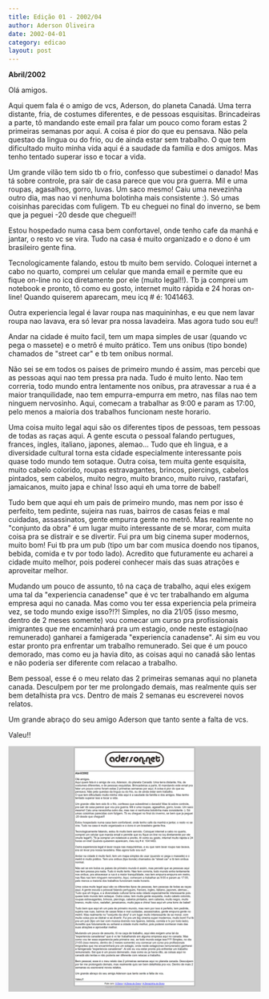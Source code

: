 ```yaml
---
title: Edição 01 - 2002/04
author: Aderson Oliveira
date: 2002-04-01
category: edicao
layout: post
---
```


**Abril/2002**

Olá amigos.

Aqui quem fala é o amigo de vcs, Aderson, do planeta Canadá. Uma terra distante, fria, de costumes diferentes, e de pessoas esquisitas. Brincadeiras a parte, tô mandando este email pra falar um pouco como foram estas 2 primeiras semanas por aqui. A coisa é pior do que eu pensava. Não pela questao da lingua ou do frio, ou de ainda estar sem trabalho.
O que tem dificultado muito minha vida aqui é a saudade da familia e dos amigos. Mas tenho tentado superar isso e tocar a vida.

Um grande vilão tem sido tb o frio, confesso que subestimei o danado! Mas tá sobre controle, pra sair de casa parece que vou pra guerra. Mil e uma roupas, agasalhos, gorro, luvas. Um saco mesmo! Caiu uma nevezinha outro dia, mas nao vi nenhuma bolotinha mais consistente :). Só umas coisinhas parecidas com fuligem. Tb eu cheguei no final do inverno, se bem que ja peguei -20 desde que cheguei!!

Estou hospedado numa casa bem confortavel, onde tenho cafe da manhá e jantar, o resto vc se vira. Tudo na casa é muito organizado e o dono é um brasileiro gente fina.

Tecnologicamente falando, estou tb muito bem servido. Coloquei internet a cabo no quarto, comprei um celular que manda email e permite que eu fique on-line no icq diretamente por ele (muito legal!!). Tb ja comprei um notebook e pronto, tô como eu gosto, internet muito rápida e 24 horas on-line! Quando quiserem aparecam, meu icq # é: 1041463.

Outra experiencia legal é lavar roupa nas maquininhas, e eu que nem lavar roupa nao lavava, era só levar pra nossa lavadeira. Mas agora tudo sou eu!!

Andar na cidade é muito facil, tem um mapa simples de usar (quando vc pega o massete) e o metrô é muito prático. Tem uns onibus (tipo bonde) chamados de "street car" e tb tem onibus normal.

Não sei se em todos os paises de primeiro mundo é assim, mas percebi que as pessoas aqui nao tem pressa pra nada. Tudo é muito lento. Nao tem correria, todo mundo entra lentamente nos onibus, pra atravessar a rua é a maior tranquilidade, nao tem empurra-empurra em metro, nas filas nao tem ninguem nervosinho. Aqui, comecam a trabalhar as 9:00 e param as 17:00, pelo menos a maioria dos trabalhos funcionam neste horario.

Uma coisa muito legal aqui são os diferentes tipos de pessoas, tem pessoas de todas as raças aqui. A gente escuta o pessoal falando pertugues, frances, ingles, italiano, japones, alemao... Tudo que eh lingua, e a diversidade cultural torna esta cidade especialmente interessante pois quase todo mundo tem sotaque. Outra coisa, tem muita gente esquisita, muito cabelo colorido, roupas estravagantes, brincos, piercings, cabelos pintados, sem cabelos, muito negro, muito branco, muito ruivo, rastafari, jamaicanos, muito japa e china! Isso aqui eh uma torre de babel!

Tudo bem que aqui eh um pais de primeiro mundo, mas nem por isso é perfeito, tem pedinte, sujeira nas ruas, bairros de casas feias e mal cuidadas, assassinatos, gente empurra gente no metrô. Mas realmente no "conjunto da obra" é um lugar muito interessante de se morar, com muita coisa pra se distrair e se divertir. Fui pra um big cinema super modernos, muito bom! Fui tb pra um pub (tipo um bar com musica doendo nos tipanos, bebida, comida e tv por todo lado). Acredito que futuramente eu acharei a cidade muito melhor, pois poderei conhecer mais das suas atrações e aproveitar melhor.

Mudando um pouco de assunto, tô na caça de trabalho, aqui eles exigem uma tal da "experiencia canadense" que é vc ter trabalhando em alguma empresa aqui no canada. Mas como vou ter essa experiencia pela primeira vez, se todo mundo exige isso?!?! Simples, no dia 21/05 (isso mesmo, dentro de 2 meses somente) vou comecar um curso pra profissionais imigrantes que me encaminhará pra um estagio, onde neste estagio(nao remunerado) ganharei a famigerada "experiencia canadense". Ai sim eu vou estar pronto pra enfrentar um trabalho remunerado. Sei que é um pouco demorado, mas como eu ja havia dito, as coisas aqui no canadá são lentas e não poderia ser diferente com relacao a trabalho.

Bem pessoal, esse é o meu relato das 2 primeiras semanas aqui no planeta canada. Desculpem por ter me prolongado demais, mas realmente quis ser bem detalhista pra vcs. Dentro de mais 2 semanas eu escreverei novos relatos.

Um grande abraço do seu amigo Aderson que tanto sente a falta de vcs.

Valeu!!

[![Imagem no site original](/assets/images/edicao01.png)](/assets/images/edicao01.png)